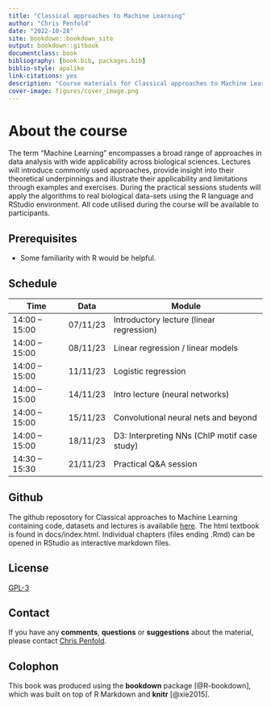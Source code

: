 ```yaml
--- 
title: "Classical approaches to Machine Learning"
author: "Chris Penfold"
date: "2022-10-28"
site: bookdown::bookdown_site
output: bookdown::gitbook
documentclass: book
bibliography: [book.bib, packages.bib]
biblio-style: apalike
link-citations: yes
description: "Course materials for Classical approaches to Machine Learning"
cover-image: figures/cover_image.png
---
```


# About the course 

The term “Machine Learning” encompasses a broad range of approaches in data analysis with wide applicability across biological sciences. Lectures will introduce commonly used approaches, provide insight into their theoretical underpinnings and illustrate their applicability and limitations through examples and exercises. During the practical sessions students will apply the algorithms to real biological data-sets using the R language and RStudio environment. All code utilised during the course will be available to participants.

## Prerequisites

* Some familiarity with R would be helpful.

## Schedule

Time | Data | Module
--- | --- | ---
14:00 – 15:00 | 07/11/23 | Introductory lecture (linear regression)
14:00 – 15:00 | 08/11/23 | Linear regression / linear models 
14:00 – 15:00 | 11/11/23 | Logistic regression
14:00 – 15:00 | 14/11/23 | Intro lecture (neural networks)
14:00 – 15:00 | 15/11/23 | Convolutional neural nets and beyond
14:00 – 15:00 | 18/11/23 | D3: Interpreting NNs (ChIP motif case study)
14:30 – 15:30 | 21/11/23 | Practical Q&A session

## Github
The github reposotory for Classical approaches to Machine Learning containing code, datasets and lectures is availabile [here](https://github.com/cap76/AZCourse_Winter2022). The html textbook is found in docs/index.html. Individual chapters (files ending .Rmd) can be opened in RStudio as interactive markdown files.

## License
[GPL-3](https://www.gnu.org/licenses/gpl-3.0.en.html)

## Contact
If you have any **comments**, **questions** or **suggestions** about the material, please contact <a href="mailto:cap76@cam.ac.uk">Chris Penfold</a>.

## Colophon

This book was produced using the **bookdown** package [@R-bookdown], which was built on top of R Markdown and **knitr** [@xie2015].
